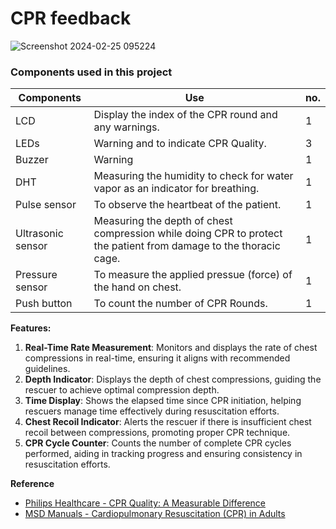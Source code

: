 # CPR feedback
![Screenshot 2024-02-25 095224](https://github.com/AyaSalahrekaby/CPR-feedback/assets/102102255/ca00295d-8c7f-4ca6-8b24-9042e5651798)
### Components used in this project
| Components | Use | no. |
| ---------- | -------- | --- |
| LCD  | Display the index of the CPR round and any warnings.| 1 |
| LEDs | Warning and to indicate CPR Quality. | 3 |
| Buzzer | Warning | 1 |
| DHT | Measuring the humidity to check for water vapor as an indicator for breathing. | 1 |
| Pulse sensor| To observe the heartbeat of the patient.| 1 |
| Ultrasonic sensor | Measuring the depth of chest compression while doing CPR to protect the patient from damage to the thoracic cage.| 1 |
| Pressure sensor | To measure the applied pressue (force) of the hand on chest.| 1 |
| Push button | To count the number of CPR Rounds. | 1 |

**Features:**
1. **Real-Time Rate Measurement**: Monitors and displays the rate of chest compressions in real-time, ensuring it aligns with recommended guidelines.
2. **Depth Indicator**: Displays the depth of chest compressions, guiding the rescuer to achieve optimal compression depth.
3. **Time Display**: Shows the elapsed time since CPR initiation, helping rescuers manage time effectively during resuscitation efforts.
4. **Chest Recoil Indicator**: Alerts the rescuer if there is insufficient chest recoil between compressions, promoting proper CPR technique.
5. **CPR Cycle Counter**: Counts the number of complete CPR cycles performed, aiding in tracking progress and ensuring consistency in resuscitation efforts.

**Reference**
- [Philips Healthcare - CPR Quality: A Measurable Difference](https://www.philips.com.eg/healthcare/articles/cpr-quality-a-measurable-difference)
- [MSD Manuals - Cardiopulmonary Resuscitation (CPR) in Adults](https://www.msdmanuals.com/professional/critical-care-medicine/cardiac-arrest-and-cpr/cardiopulmonary-resuscitation-cpr-in-adults)

  

 
